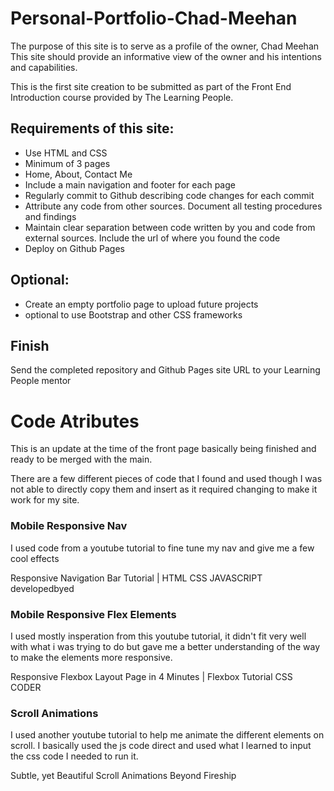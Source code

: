 # Personal-Portfolio-Chad-Meehan

The purpose of this site is to serve as a profile of the owner, Chad Meehan
This site should provide an informative view of the owner and his intentions and capabilities.

This is the first site creation to be submitted as part of the Front End Introduction course provided by The Learning People.

## Requirements of this site:

- Use HTML and CSS
- Minimum of 3 pages
- Home, About, Contact Me
- Include a main navigation and footer for each page
- Regularly commit to Github describing code changes for each commit
- Attribute any code from other sources. Document all testing procedures and findings
- Maintain clear separation between code written by you and code from external sources. Include the url of where you found the code
- Deploy on Github Pages

## Optional:

- Create an empty portfolio page to upload future projects
- optional to use Bootstrap and other CSS frameworks

## Finish

Send the completed repository and Github Pages site URL to your Learning People mentor


# Code Atributes 

This is an update at the time of the front page basically being finished and ready to be merged with the main.

There are a few different pieces of code that I found and used though I was not able to directly copy them and insert as it required changing to make it work for my site.

### Mobile Responsive Nav

I used code from a youtube tutorial to fine tune my nav and give me a few cool effects

Responsive Navigation Bar Tutorial | HTML CSS JAVASCRIPT
developedbyed

### Mobile Responsive Flex Elements

I used mostly insperation from this youtube tutorial, it didn't fit very well with what i was trying to do but gave me a better understanding of the way to make the elements more responsive.

Responsive Flexbox Layout Page in 4 Minutes | Flexbox Tutorial
CSS CODER

### Scroll Animations

I used another youtube tutorial to help me animate the different elements on scroll. I basically used the js code direct and used what I learned to input the css code I needed to run it.

Subtle, yet Beautiful Scroll Animations
Beyond Fireship
